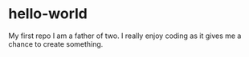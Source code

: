 # hello-world
My first repo
I am a father of two. I really enjoy coding as it gives me a chance to create something. 
